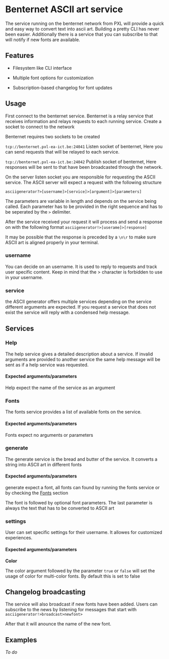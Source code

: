 # Benternet ASCII art service

The service running on the benternet network from PXL will provide a quick and easy way to convert text into ascii art. Building a pretty CLI has never been easier. Additionally there is a service that you can subscribe to that will notify if new fonts are available. 

## Features

- Filesystem like CLI interface

- Multiple font options for customization

- Subscription-based changelog for font updates

## Usage

First connect to the benternet service. Benternet is a relay service that receives information and relays requests to each running service.  Create a socket to connect to the network

Benternet  requires two sockets to be created

`tcp://benternet.pxl-ea-ict.be:24041` Listen socket of benternet,  Here you can send requests that will be relayed to each service. 

`tcp://benternet.pxl-ea-ict.be:24042` Publish socket of benternet, Here responses will be sent to that have been broadcasted through the network.

On the server listen socket you are responsible for requesting the ASCII service. The ASCII server will expect a request with the following structure

`asciigenerator?>[username]>[service]>[argument]>[parameters]`

The parameters are variable in length and depends on the service being called. Each parameter has to be provided in the right sequence and has to be seperated by the `>` delimiter.

After the service received your request it will process and send a response on with the following format
`asciigenerator!>[userame]>[response]`

It may be possible that the response is preceded by a `\n\r` to make sure ASCII art is aligned properly in your terminal.

### username

You can decide on an username. It is used to reply to requests and track user specific content. Keep in mind that the > character is forbidden to use in your username.

### service

the ASCII generator offers multiple services depending on the service different arguments are expected. If you request a service that does not exist the service will reply with a condensed help message.

## Services

### Help

The help service gives a detailed description about a service. If invalid arguments are provided to another service the same help message will be sent as if a help service was requested.

#### Expected arguments/parameters

Help expect the name of the service as an argument

### Fonts

The fonts service provides a list of available fonts on the service.

#### Expected arguments/parameters

Fonts expect no arguments or parameters

### generate

The generate service is the bread and butter of the service. It converts a string into ASCII art in different fonts

#### Expected arguments/parameters

generate expect a font, all fonts can found by running the fonts service or by checking the [Fonts]() section

The font is followed by optional font parameters. The last parameter is always the text that has to be converted to ASCII art

### settings

User can set specific settings for their username. It allowes for customized experiences.

#### Expected arguments/parameters

**Color**

The color argument followed by the parameter `true` or `false` will set the usage of color for multi-color fonts. By default this is set to false

## Changelog broadcasting

The service will also broadcast if new fonts have been added. Users can subscribe to the news by listening for messages that start with `asciigenerator!>broadcast>newfont>`

After that it will anounce the name of the new font.

## Examples

*To do*
